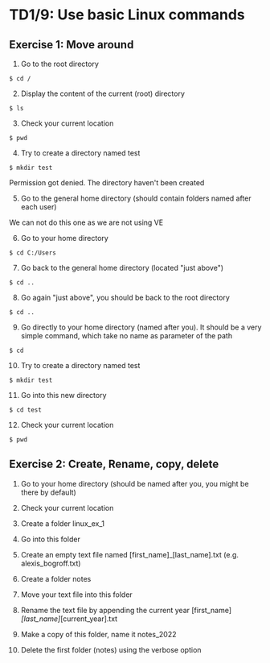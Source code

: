 # TD1/9: Use basic Linux commands 

## Exercise 1: Move around 

1. Go to the root directory     
```
$ cd /
```
  
2. Display the content of the current (root) directory  
  
```
$ ls
```  

3. Check your current location

```
$ pwd
```  

4. Try to create a directory named test  

```
$ mkdir test
```
Permission got denied. The directory haven't been created

5. Go to the general home directory (should contain folders named after each user)  

We can not do this one as we are not using VE

6. Go to your home directory
```
$ cd C:/Users
```

7. Go back to the general home directory (located "just above")
```
$ cd ..
```

8. Go again "just above", you should be back to the root directory
```
$ cd ..
```

9. Go directly to your home directory (named after you). It should be a
very simple command, which take no name as parameter of the path

```
$ cd
```

10. Try to create a directory named test
```
$ mkdir test
```

11. Go into this new directory
```
$ cd test
```

12. Check your current location
```
$ pwd
```  


## Exercise 2: Create, Rename, copy, delete

1. Go to your home directory (should be named after you, you might be
there by default)

2. Check your current location

3. Create a folder linux_ex_1

4. Go into this folder

5. Create an empty text file named [first_name]_[last_name].txt (e.g. alexis_bogroff.txt)

6. Create a folder notes

7. Move your text file into this folder

8. Rename the text file by appending the current year [first_name]_[last_name]_[current_year].txt

9. Make a copy of this folder, name it notes_2022

10. Delete the first folder (notes) using the verbose option

